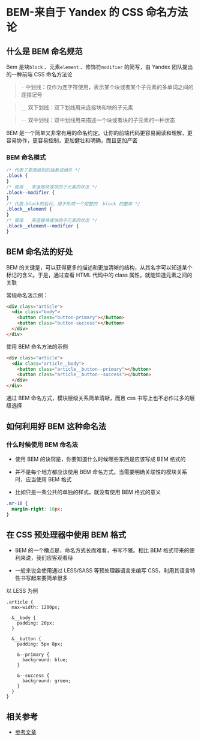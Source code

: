 # BEM-来自于 Yandex 的 CSS 命名方法论

## 什么是 BEM 命名规范

Bem 是块`block` 、元素`element` 、修饰符`modifier` 的简写，由 Yandex 团队提出的一种前端 CSS 命名方法论

> `-` 中划线：仅作为连字符使用，表示某个块或者某个子元素的多单词之间的连接记号

> `__` 双下划线：双下划线用来连接块和块的子元素

> `--` 双中划线：双中划线用来描述一个块或者块的子元素的一种状态

BEM 是一个简单又非常有用的命名约定。让你的前端代码更容易阅读和理解，更容易协作，更容易控制，更加健壮和明确，而且更加严密

### BEM 命名模式

```css
/* 代表了更高级别的抽象或组件 */
.block {
}
/* 使用 _ 来连接块或块的子元素的状态 */
.block--modifier {
}
/* 代表.block的后代，用于形成一个完整的 .block 的整体 */
.block__element {
}
/* 使用 _ 来连接块或块的子元素的状态 */
.block__element--modifier {
}
```

## BEM 命名法的好处

BEM 的关键是，可以获得更多的描述和更加清晰的结构，从其名字可以知道某个标记的含义。于是，通过查看 HTML 代码中的 class 属性，就能知道元素之间的关联

常规命名法示例：

```html
<div class="article">
  <div class="body">
    <button class="button-primary"></button>
    <button class="button-success"></button>
  </div>
</div>
```

使用 BEM 命名方法的示例

```html
<div class="article">
  <div class="article__body">
    <button class="article__button--primary"></button>
    <button class="article__button--success"></button>
  </div>
</div>
```

通过 BEM 命名方式，模块层级关系简单清晰，而且 css 书写上也不必作过多的层级选择

## 如何利用好 BEM 这种命名法

### 什么时候使用 BEM 命名法

- 使用 BEM 的诀窍是，你要知道什么时候哪些东西是应该写成 BEM 格式的

- 并不是每个地方都应该使用 BEM 命名方式。当需要明确关联性的模块关系时，应当使用 BEM 格式

- 比如只是一条公共的单独的样式，就没有使用 BEM 格式的意义

```css
.mr-10 {
  margin-right: 10px;
}
```

## 在 CSS 预处理器中使用 BEM 格式

- BEM 的一个槽点是，命名方式长而难看，书写不雅。相比 BEM 格式带来的便利来说，我们应客观看待

- 一般来说会使用通过 LESS/SASS 等预处理器语言来编写 CSS，利用其语言特性书写起来要简单很多

以 LESS 为例

```less
.article {
  max-width: 1200px;

  &__body {
    padding: 20px;
  }

  &__button {
    padding: 5px 8px;

    &--primary {
      background: blue;
    }

    &--success {
      background: green;
    }
  }
}
```

## 相关参考

- [参考文章](https://juejin.cn/post/6844903672162304013)
